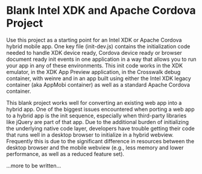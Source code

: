 Blank Intel XDK and Apache Cordova Project
==========================================

Use this project as a starting point for an Intel XDK or Apache Cordova hybrid mobile app. One key file (init-dev.js) contains the initialization code needed to handle XDK device ready, Cordova device ready or browser document ready init events in one application in a way that allows you to run your app in any of these environments. This init code works in the XDK emulator, in the XDK App Preview application, in the Crosswalk debug container, with weinre and in an app built using either the Intel XDK legacy container (aka AppMobi container) as well as a standard Apache Cordova container. 

This blank project works well for converting an existing web app into a hybrid app. One of the biggest issues encountered when porting a web app to a hybrid app is the init sequence, especially when third-party libraries like jQuery are part of that app. Due to the additional burden of initializing the underlying native code layer, developers have trouble getting their code that runs well in a desktop browser to initialize in a hybrid webview. Frequently this is due to the significant difference in resources between the desktop browser and the mobile webview (e.g., less memory and lower performance, as well as a reduced feature set).

...more to be written...

